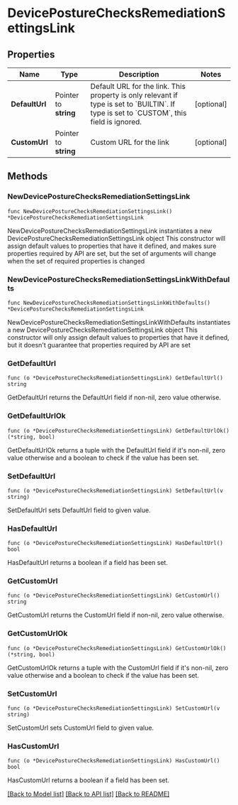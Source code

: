 # DevicePostureChecksRemediationSettingsLink

## Properties

Name | Type | Description | Notes
------------ | ------------- | ------------- | -------------
**DefaultUrl** | Pointer to **string** | Default URL for the link. This property is only relevant if type is set to &#x60;BUILTIN&#x60;. If type is set to &#x60;CUSTOM&#x60;, this field is ignored. | [optional] 
**CustomUrl** | Pointer to **string** | Custom URL for the link | [optional] 

## Methods

### NewDevicePostureChecksRemediationSettingsLink

`func NewDevicePostureChecksRemediationSettingsLink() *DevicePostureChecksRemediationSettingsLink`

NewDevicePostureChecksRemediationSettingsLink instantiates a new DevicePostureChecksRemediationSettingsLink object
This constructor will assign default values to properties that have it defined,
and makes sure properties required by API are set, but the set of arguments
will change when the set of required properties is changed

### NewDevicePostureChecksRemediationSettingsLinkWithDefaults

`func NewDevicePostureChecksRemediationSettingsLinkWithDefaults() *DevicePostureChecksRemediationSettingsLink`

NewDevicePostureChecksRemediationSettingsLinkWithDefaults instantiates a new DevicePostureChecksRemediationSettingsLink object
This constructor will only assign default values to properties that have it defined,
but it doesn't guarantee that properties required by API are set

### GetDefaultUrl

`func (o *DevicePostureChecksRemediationSettingsLink) GetDefaultUrl() string`

GetDefaultUrl returns the DefaultUrl field if non-nil, zero value otherwise.

### GetDefaultUrlOk

`func (o *DevicePostureChecksRemediationSettingsLink) GetDefaultUrlOk() (*string, bool)`

GetDefaultUrlOk returns a tuple with the DefaultUrl field if it's non-nil, zero value otherwise
and a boolean to check if the value has been set.

### SetDefaultUrl

`func (o *DevicePostureChecksRemediationSettingsLink) SetDefaultUrl(v string)`

SetDefaultUrl sets DefaultUrl field to given value.

### HasDefaultUrl

`func (o *DevicePostureChecksRemediationSettingsLink) HasDefaultUrl() bool`

HasDefaultUrl returns a boolean if a field has been set.

### GetCustomUrl

`func (o *DevicePostureChecksRemediationSettingsLink) GetCustomUrl() string`

GetCustomUrl returns the CustomUrl field if non-nil, zero value otherwise.

### GetCustomUrlOk

`func (o *DevicePostureChecksRemediationSettingsLink) GetCustomUrlOk() (*string, bool)`

GetCustomUrlOk returns a tuple with the CustomUrl field if it's non-nil, zero value otherwise
and a boolean to check if the value has been set.

### SetCustomUrl

`func (o *DevicePostureChecksRemediationSettingsLink) SetCustomUrl(v string)`

SetCustomUrl sets CustomUrl field to given value.

### HasCustomUrl

`func (o *DevicePostureChecksRemediationSettingsLink) HasCustomUrl() bool`

HasCustomUrl returns a boolean if a field has been set.


[[Back to Model list]](../README.md#documentation-for-models) [[Back to API list]](../README.md#documentation-for-api-endpoints) [[Back to README]](../README.md)



